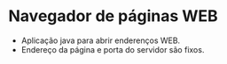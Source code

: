 # Navegador de páginas WEB

- Aplicação java para abrir enderenços WEB.
- Endereço da página e porta do servidor são fixos.